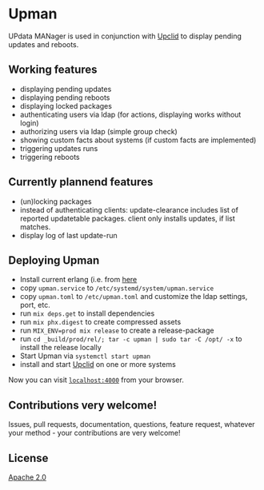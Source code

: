 # Upman

UPdata MANager is used in conjunction with [Upclid](https://github.com/flat235/upclid) to display pending updates and reboots.

## Working features
 - displaying pending updates
 - displaying pending reboots
 - displaying locked packages
 - authenticating users via ldap (for actions, displaying works without login)
 - authorizing users via ldap (simple group check)
 - showing custom facts about systems (if custom facts are implemented)
 - triggering updates runs
 - triggering reboots

## Currently plannend features
 - (un)locking packages
 - instead of authenticating clients: update-clearance includes list of reported updatetable packages. client only installs updates, if list matches.
 - display log of last update-run
 
## Deploying Upman
  - Install current erlang (i.e. from [here](https://www.erlang-solutions.com/resources/download.html)
  - copy `upman.service` to `/etc/systemd/system/upman.service`
  - copy `upman.toml` to `/etc/upman.toml` and customize the ldap settings, port, etc.
  - run `mix deps.get` to install dependencies
  - run `mix phx.digest` to create compressed assets
  - run `MIX_ENV=prod mix release` to create a release-package
  - run `cd _build/prod/rel/; tar -c upman | sudo tar -C /opt/ -x` to install the release locally
  - Start Upman via `systemctl start upman`
  - install and start [Upclid](https://github.com/flat235/upclid) on one or more systems

Now you can visit [`localhost:4000`](http://localhost:4000) from your browser.

## Contributions very welcome!
Issues, pull requests, documentation, questions, feature request, whatever your method - your contributions are very welcome!

## License
[Apache 2.0](LICENSE)
